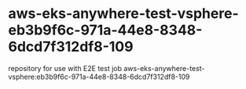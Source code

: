 # aws-eks-anywhere-test-vsphere-eb3b9f6c-971a-44e8-8348-6dcd7f312df8-109
repository for use with E2E test job aws-eks-anywhere-test-vsphere:eb3b9f6c-971a-44e8-8348-6dcd7f312df8-109
